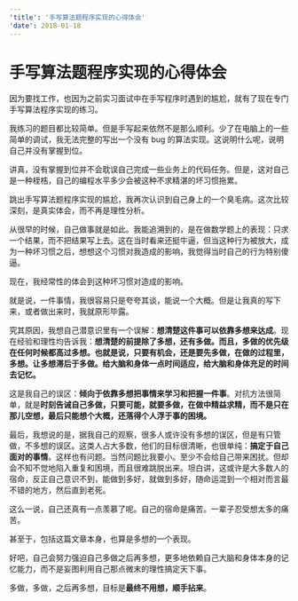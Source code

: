 ```yaml
---
'title': '手写算法题程序实现的心得体会'
'date': 2018-01-18
---
```

# 手写算法题程序实现的心得体会

因为要找工作，也因为之前实习面试中在手写程序时遇到的尴尬，就有了现在专门手写算法程序实现的练习。

我练习的题目都比较简单。但是手写起来依然不是那么顺利。少了在电脑上的一些简单的调试，我无法完整的写出一个没有 bug 的算法实现。这说明什么呢，说明自己并没有掌握到位。

讲真，没有掌握到位并不会耽误自己完成一些业务上的代码任务。但是，这对自己是一种桎梏，自己的编程水平多少会被这种不求精湛的坏习惯拖累。

跳出手写算法题程序实现的尴尬，我再次认识到自己身上的一个臭毛病。这次比较深刻，是真实体会，而不再是理性分析。

从很早的时候，自己做事就是如此。我能追溯到的，是在做数学题上的表现：只求一个结果，而不把结果写上去。这在当时看来还挺牛逼，但当这种行为被放大，成为一种坏习惯之后，想想这个习惯对我造成的影响，我觉得当时自己的行为特别傻逼。

现在，我经常性的体会到这种坏习惯对造成的影响。

就是说，一件事情，我很容易只是夸夸其谈，能说一个大概。但是让我真的写下来，或者做出来时，我就原形毕露。

究其原因，我想自己潜意识里有一个误解：**想清楚这件事可以依靠多想来达成**。现在经验和理性均告诉我：**想清楚的前提除了多想，还有多做。而且，多做的优先级在任何时候都高过多想。也就是说，只要有机会，还是要先多做，在做的过程里，多想。让多想滞后于多做。给大脑和身体一点时间适应，给大脑和身体充足的时间去记忆。**

这是我自己的误区：**倾向于依靠多想把事情来学习和把握一件事**。对抗方法很简单，就是**时刻告诫自己多做，只要可能，就要多做，在做中精益求精，而不是只在那儿空想，最后只能想个大概，还落得个人浮于事的困境。**

最后，我想说的是，据我自己的观察，很多人或许没有多想的误区，但是有只管做，不多想的误区。这类人占大多数，他们的目标很清晰，也很单纯：**搞定于自己面对的事情**。这样也有问题。当然问题比我要小。至少不会给自己带来困扰。但却会不知不觉地陷入重复和困境，而且很难跳脱出来。坦白讲，这或许是大多数人的宿命，反正自己意识不到，能做到多好，就做到多好，随命运混到一个相对而言最不错的地方，然后直到老死。

这么一说，自己还真有一点羡慕了呢。自己的宿命是痛苦。一辈子忍受想太多的痛苦。

甚至于，包括这篇文章本身，也算是多想的一个表现。

好吧，自己会努力强迫自己多做之后再多想，更多地依赖自己大脑和身体本身的记忆能力，而不是妄图利用自己那点微末的理性搞定天下事。

多做，多做，之后再多想，目标是**最终不用想，顺手拈来**。